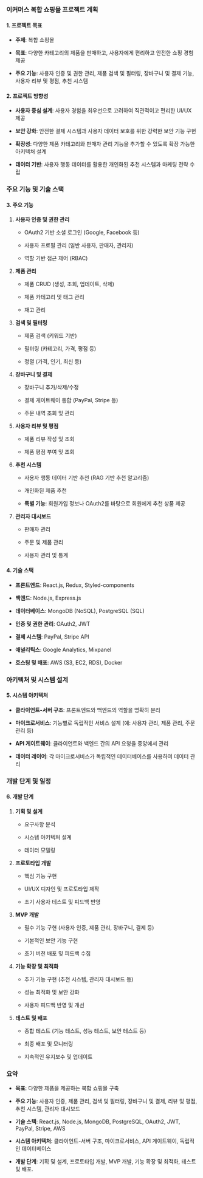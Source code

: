 ### 이커머스 복합 쇼핑몰 프로젝트 계획

#### 1. **프로젝트 목표**

- **주제**: 복합 쇼핑몰

- **목표**: 다양한 카테고리의 제품을 판매하고, 사용자에게 편리하고 안전한 쇼핑 경험 제공

- **주요 기능**: 사용자 인증 및 권한 관리, 제품 검색 및 필터링, 장바구니 및 결제 기능, 사용자 리뷰 및 평점, 추천 시스템

#### 2. **프로젝트 방향성**

- **사용자 중심 설계**: 사용자 경험을 최우선으로 고려하여 직관적이고 편리한 UI/UX 제공

- **보안 강화**: 안전한 결제 시스템과 사용자 데이터 보호를 위한 강력한 보안 기능 구현

- **확장성**: 다양한 제품 카테고리와 판매자 관리 기능을 추가할 수 있도록 확장 가능한 아키텍처 설계

- **데이터 기반**: 사용자 행동 데이터를 활용한 개인화된 추천 시스템과 마케팅 전략 수립

### 주요 기능 및 기술 스택

#### 3. **주요 기능**

1. **사용자 인증 및 권한 관리**

   - OAuth2 기반 소셜 로그인 (Google, Facebook 등)

   - 사용자 프로필 관리 (일반 사용자, 판매자, 관리자)

   - 역할 기반 접근 제어 (RBAC)

2. **제품 관리**

   - 제품 CRUD (생성, 조회, 업데이트, 삭제)

   - 제품 카테고리 및 태그 관리

   - 재고 관리

3. **검색 및 필터링**

   - 제품 검색 (키워드 기반)

   - 필터링 (카테고리, 가격, 평점 등)

   - 정렬 (가격, 인기, 최신 등)

4. **장바구니 및 결제**

   - 장바구니 추가/삭제/수정

   - 결제 게이트웨이 통합 (PayPal, Stripe 등)

   - 주문 내역 조회 및 관리

5. **사용자 리뷰 및 평점**

   - 제품 리뷰 작성 및 조회

   - 제품 평점 부여 및 조회

6. **추천 시스템**

   - 사용자 행동 데이터 기반 추천 (RAG 기반 추천 알고리즘)

   - 개인화된 제품 추천

   - **특별 기능**: 회원가입 정보나 OAuth2를 바탕으로 회원에게 추천 상품 제공

7. **관리자 대시보드**

   - 판매자 관리

   - 주문 및 제품 관리

   - 사용자 관리 및 통계

#### 4. **기술 스택**

- **프론트엔드**: React.js, Redux, Styled-components

- **백엔드**: Node.js, Express.js

- **데이터베이스**: MongoDB (NoSQL), PostgreSQL (SQL)

- **인증 및 권한 관리**: OAuth2, JWT

- **결제 시스템**: PayPal, Stripe API

- **애널리틱스**: Google Analytics, Mixpanel

- **호스팅 및 배포**: AWS (S3, EC2, RDS), Docker

### 아키텍처 및 시스템 설계

#### 5. **시스템 아키텍처**

- **클라이언트-서버 구조**: 프론트엔드와 백엔드의 역할을 명확히 분리

- **마이크로서비스**: 기능별로 독립적인 서비스 설계 (예: 사용자 관리, 제품 관리, 주문 관리 등)

- **API 게이트웨이**: 클라이언트와 백엔드 간의 API 요청을 중앙에서 관리

- **데이터 레이어**: 각 마이크로서비스가 독립적인 데이터베이스를 사용하여 데이터 관리

### 개발 단계 및 일정

#### 6. **개발 단계**

1. **기획 및 설계**

   - 요구사항 분석

   - 시스템 아키텍처 설계

   - 데이터 모델링

2. **프로토타입 개발**

   - 핵심 기능 구현

   - UI/UX 디자인 및 프로토타입 제작

   - 초기 사용자 테스트 및 피드백 반영

3. **MVP 개발**

   - 필수 기능 구현 (사용자 인증, 제품 관리, 장바구니, 결제 등)

   - 기본적인 보안 기능 구현

   - 초기 버전 배포 및 피드백 수집

4. **기능 확장 및 최적화**

   - 추가 기능 구현 (추천 시스템, 관리자 대시보드 등)

   - 성능 최적화 및 보안 강화

   - 사용자 피드백 반영 및 개선

5. **테스트 및 배포**

   - 종합 테스트 (기능 테스트, 성능 테스트, 보안 테스트 등)

   - 최종 배포 및 모니터링

   - 지속적인 유지보수 및 업데이트

### 요약

- **목표**: 다양한 제품을 제공하는 복합 쇼핑몰 구축

- **주요 기능**: 사용자 인증, 제품 관리, 검색 및 필터링, 장바구니 및 결제, 리뷰 및 평점, 추천 시스템, 관리자 대시보드

- **기술 스택**: React.js, Node.js, MongoDB, PostgreSQL, OAuth2, JWT, PayPal, Stripe, AWS

- **시스템 아키텍처**: 클라이언트-서버 구조, 마이크로서비스, API 게이트웨이, 독립적인 데이터베이스

- **개발 단계**: 기획 및 설계, 프로토타입 개발, MVP 개발, 기능 확장 및 최적화, 테스트 및 배포.
